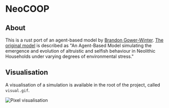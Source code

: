 # NeoCOOP

## About

This is a rust port of an agent-based model by [Brandon Gower-Winter](https://github.com/BrandonGower-Winter). [The original model](https://github.com/BrandonGower-Winter/NeoCOOP) is described as "An Agent-Based Model simulating the emergence and evolution of altruistic and selfish behaviour in Neolithic Households under varying degrees of environmental stress."

## Visualisation

A visualisation of a simulation is available in the root of the project, called `visual.gif`.

![Pixel visualisation](https://github.com/thesisyphean/neo/blob/main/visual.gif)
